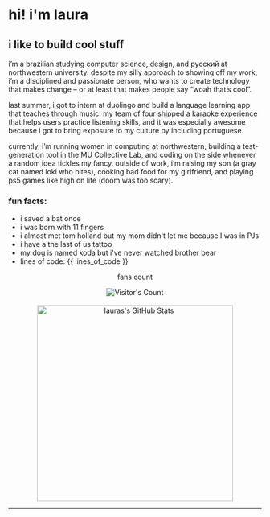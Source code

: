 # hi! i'm laura

## i like to build cool stuff

i’m a brazilian studying computer science, design, and русский at northwestern university. despite my silly approach to showing off my work, i’m a disciplined and passionate person, who wants to create technology that makes change – or at least that makes people say “woah that’s cool”.

last summer, i got to intern at duolingo and build a language learning app that teaches through music. my team of four shipped a karaoke experience that helps users practice listening skills, and it was especially awesome because i got to bring exposure to my culture by including portuguese. 

currently, i’m running women in computing at northwestern, building a test-generation tool in the MU Collective Lab, and coding on the side whenever a random idea tickles my fancy. outside of work, i’m raising my son (a gray cat named loki who bites), cooking bad food for my girlfriend, and playing ps5 games like high on life (doom was too scary).

### fun facts:
- i saved a bat once
- i was born with 11 fingers
- i almost met tom holland but my mom didn't let me because I was in PJs
- i have a the last of us tattoo
- my dog is named koda but i've never watched brother bear
- lines of code: {{ lines_of_code }}

<div align="center"> 
  <p>fans count</p>
  <img src="https://profile-counter.glitch.me/laurasfelix/count.svg" alt="Visitor's Count" />
</div>

<br>

<div align=center>
  <img width=390 src="https://github-readme-stats.vercel.app/api?username=laurasfelix&theme=transparent&count_private=true&show_icons=true&rank_icon=github&locale=en" alt="lauras's GitHub Stats" />
</div>

<hr>
<!--
**laurasfelix/laurasfelix** is a ✨ _special_ ✨ repository because its `README.md` (this file) appears on your GitHub profile.

Here are some ideas to get you started:

- 🔭 I’m currently working on ...
- 🌱 I’m currently learning ...
- 👯 I’m looking to collaborate on ...
- 🤔 I’m looking for help with ...
- 💬 Ask me about ...
- 📫 How to reach me: ...
- 😄 Pronouns: ...
- ⚡ Fun fact: ...
-->

